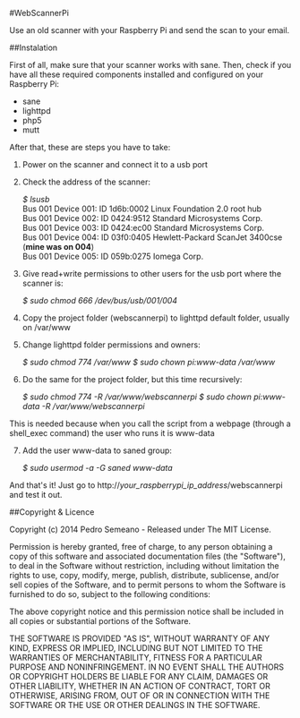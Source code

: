 #WebScannerPi

Use an old scanner with your Raspberry Pi and send the scan to your email.


##Instalation

First of all, make sure that your scanner works with sane. Then, check if you have all these required components installed and configured on your Raspberry Pi:

- sane
- lighttpd
- php5
- mutt


After that, these are steps you have to take:

1. Power on the scanner and connect it to a usb port

2. Check the address of the scanner:

	<i>$ lsusb</i><br />
	Bus 001 Device 001: ID 1d6b:0002 Linux Foundation 2.0 root hub<br />
	Bus 001 Device 002: ID 0424:9512 Standard Microsystems Corp.<br />
	Bus 001 Device 003: ID 0424:ec00 Standard Microsystems Corp.<br />
	Bus 001 Device 004: ID 03f0:0405 Hewlett-Packard ScanJet 3400cse (<b>mine was on 004</b>)<br />
	Bus 001 Device 005: ID 059b:0275 Iomega Corp.


3. Give read+write permissions to other users for the usb port where the scanner is:

	<i>$ sudo chmod 666 /dev/bus/usb/001/004</i>


4. Copy the project folder (webscannerpi) to lighttpd default folder, usually on /var/www

5. Change lighttpd folder permissions and owners:

	<i>$ sudo chmod 774 /var/www</i>
	<i>$ sudo chown pi:www-data /var/www</i>


6. Do the same for the project folder, but this time recursively:

	<i>$ sudo chmod 774 -R /var/www/webscannerpi</i>
	<i>$ sudo chown pi:www-data -R /var/www/webscannerpi</i>

This is needed because when you call the script from a webpage (through a shell_exec command) the user who runs it is www-data


7. Add the user www-data to saned group:

	<i>$ sudo usermod -a -G saned www-data</i>



And that's it! Just go to http://<i>your_raspberrypi_ip_address</i>/webscannerpi and test it out.


##Copyright & Licence

Copyright (c) 2014 Pedro Semeano - Released under The MIT License.

Permission is hereby granted, free of charge, to any person obtaining a copy of this software and associated documentation files (the "Software"), to deal in the Software without restriction, including without limitation the rights to use, copy, modify, merge, publish, distribute, sublicense, and/or sell copies of the Software, and to permit persons to whom the Software is furnished to do so, subject to the following conditions:

The above copyright notice and this permission notice shall be included in all copies or substantial portions of the Software.

THE SOFTWARE IS PROVIDED "AS IS", WITHOUT WARRANTY OF ANY KIND, EXPRESS OR IMPLIED, INCLUDING BUT NOT LIMITED TO THE WARRANTIES OF MERCHANTABILITY, FITNESS FOR A PARTICULAR PURPOSE AND NONINFRINGEMENT. IN NO EVENT SHALL THE AUTHORS OR COPYRIGHT HOLDERS BE LIABLE FOR ANY CLAIM, DAMAGES OR OTHER LIABILITY, WHETHER IN AN ACTION OF CONTRACT, TORT OR OTHERWISE, ARISING FROM, OUT OF OR IN CONNECTION WITH THE SOFTWARE OR THE USE OR OTHER DEALINGS IN THE SOFTWARE.
